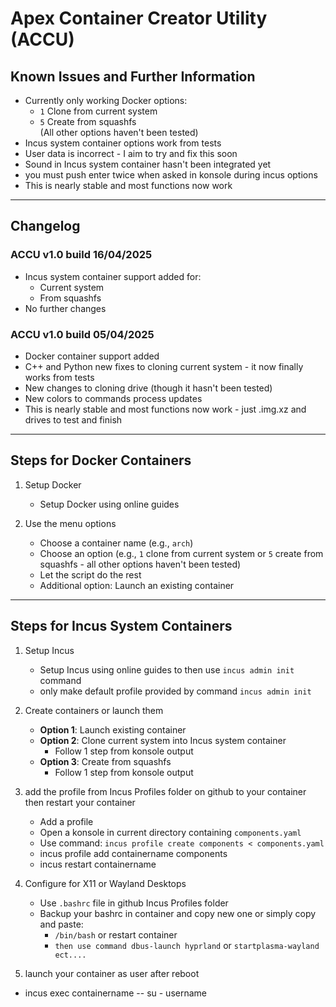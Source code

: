 # Apex Container Creator Utility (ACCU)

## Known Issues and Further Information

- Currently only working Docker options:
  - `1` Clone from current system
  - `5` Create from squashfs  
  (All other options haven't been tested)
- Incus system container options work from tests
- User data is incorrect - I aim to try and fix this soon
- Sound in Incus system container hasn't been integrated yet
-  you must push enter twice when asked in konsole during incus options
- This is nearly stable and most functions now work

---

## Changelog

### ACCU v1.0 build 16/04/2025
- Incus system container support added for:
  - Current system
  - From squashfs
- No further changes

### ACCU v1.0 build 05/04/2025
- Docker container support added
- C++ and Python new fixes to cloning current system - it now finally works from tests
- New changes to cloning drive (though it hasn't been tested)
- New colors to commands process updates
- This is nearly stable and most functions now work - just .img.xz and drives to test and finish

---

## Steps for Docker Containers

1. Setup Docker
   - Setup Docker using online guides

2. Use the menu options
   - Choose a container name (e.g., `arch`)
   - Choose an option (e.g., `1` clone from current system or `5` create from squashfs - all other options haven't been tested)
   - Let the script do the rest
   - Additional option: Launch an existing container

---

## Steps for Incus System Containers

1. Setup Incus
   - Setup Incus using online guides to then use `incus admin init` command
   - only make default profile provided by command `incus admin init`


2. Create containers or launch them
   - **Option 1**: Launch existing container
   - **Option 2**: Clone current system into Incus system container
     - Follow 1 step from konsole output
   - **Option 3**: Create from squashfs
     - Follow 1 step from konsole output
     
3. add the profile from Incus Profiles folder on github to your container then restart your container
   - Add a profile
   - Open a konsole in current directory containing `components.yaml`
   - Use command: `incus profile create components < components.yaml`
    - incus profile add containername components
   - incus restart containername
4. Configure for X11 or Wayland Desktops
   - Use `.bashrc` file in github Incus Profiles folder
   - Backup your bashrc in container and copy new one or simply copy and paste:
     - `/bin/bash` or restart container
     - `then use command dbus-launch hyprland` or `startplasma-wayland ect....`
    
5. launch your container as user after reboot 
  - incus exec containername -- su - username

